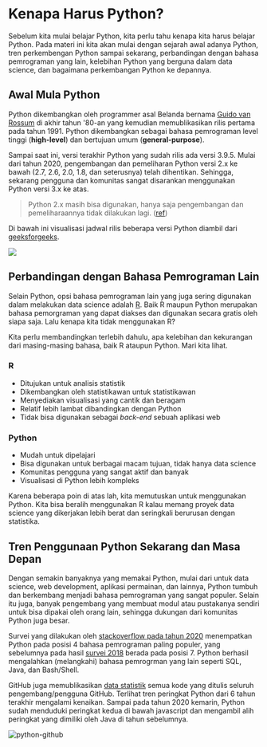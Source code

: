 # Kenapa Harus Python?

Sebelum kita mulai belajar Python, kita perlu tahu kenapa kita harus belajar Python. Pada materi ini kita akan mulai dengan sejarah awal adanya Python, tren perkembengan Python sampai sekarang, perbandingan dengan bahasa pemrograman yang lain, kelebihan Python yang berguna dalam data science, dan bagaimana perkembangan Python ke depannya.


## Awal Mula Python

Python dikembangkan oleh programmer asal Belanda bernama [Guido van Rossum](https://en.wikipedia.org/wiki/Guido_van_Rossum) di akhir tahun '80-an yang kemudian memublikasikan rilis pertama pada tahun 1991. Python dikembangkan sebagai bahasa pemrograman level tinggi (**high-level**) dan bertujuan umum (**general-purpose**).

Sampai saat ini, versi terakhir Python yang sudah rilis ada versi 3.9.5. Mulai dari tahun 2020, pengembangan dan pemeliharan Python versi 2.x ke bawah (2.7, 2.6, 2.0, 1.8, dan seterusnya) telah dihentikan. Sehingga, sekarang pengguna dan komunitas sangat disarankan menggunakan Python versi 3.x ke atas.

> Python 2.x masih bisa digunakan, hanya saja pengembangan dan pemeliharaannya tidak dilakukan lagi. ([ref](https://www.python.org/dev/peps/pep-0373/))

Di bawah ini visualisasi jadwal rilis beberapa versi Python diambil dari [geeksforgeeks](https://www.geeksforgeeks.org/history-of-python/).

![](https://media.geeksforgeeks.org/wp-content/uploads/20190502023317/TIMELINE.jpg)


## Perbandingan dengan Bahasa Pemrograman Lain

Selain Python, opsi bahasa pemrograman lain yang juga sering digunakan dalam melakukan data science adalah [R](https://www.r-project.org/). Baik R maupun Python merupakan bahasa pemorgraman yang dapat diakses dan digunakan secara gratis oleh siapa saja. Lalu kenapa kita tidak menggunakan R?

Kita perlu membandingkan terlebih dahulu, apa kelebihan dan kekurangan dari masing-masing bahasa, baik R ataupun Python. Mari kita lihat.

### R

* Ditujukan untuk analisis statistik
* Dikembangkan oleh statistikawan untuk statistikawan
* Menyediakan visualisasi yang cantik dan beragam
* Relatif lebih lambat dibandingkan dengan Python
* Tidak bisa digunakan sebagai *back-end* sebuah aplikasi web

### Python

* Mudah untuk dipelajari
* Bisa digunakan untuk berbagai macam tujuan, tidak hanya data science
* Komunitas pengguna yang sangat aktif dan banyak
* Visualisasi di Python lebih kompleks

Karena beberapa poin di atas lah, kita memutuskan untuk menggunakan Python. Kita bisa beralih menggunakan R kalau memang proyek data science yang dikerjakan lebih berat dan seringkali berurusan dengan statistika.


## Tren Penggunaan Python Sekarang dan Masa Depan

Dengan semakin banyaknya yang memakai Python, mulai dari untuk data science, web development, aplikasi permainan, dan lainnya, Python tumbuh dan berkembang menjadi bahasa pemrograman yang sangat populer. Selain itu juga, banyak pengembang yang membuat modul atau pustakanya sendiri untuk bisa dipakai oleh orang lain, sehingga dukungan dari komunitas Python juga besar.

Survei yang dilakukan oleh [stackoverflow pada tahun 2020](https://insights.stackoverflow.com/survey/2020#technology-programming-scripting-and-markup-languages) menempatkan Python pada posisi 4 bahasa pemrograman paling populer, yang sebelumnya pada hasil [survei 2018](https://insights.stackoverflow.com/survey/2018#technology) berada pada posisi 7. Python berhasil mengalahkan (melangkahi) bahasa pemrogrman yang lain seperti SQL, Java, dan Bash/Shell.

GitHub juga memublikasikan [data statistik](https://octoverse.github.com/) semua kode yang ditulis seluruh pengembang/pengguna GitHub. Terlihat tren peringkat Python dari 6 tahun terakhir mengalami kenaikan. Sampai pada tahun 2020 kemarin, Python sudah menduduki peringkat kedua di bawah javascript dan mengambil alih peringkat yang dimiliki oleh Java di tahun sebelumnya.

![python-github](../../assets/images/top-languages-gh-2020.png)